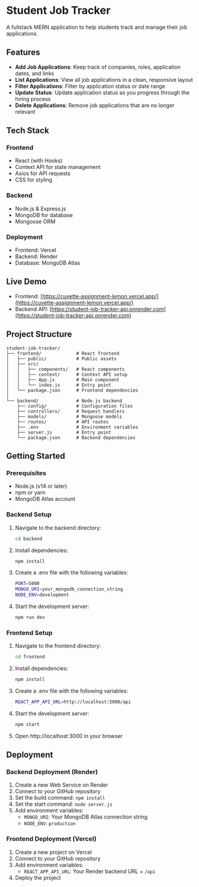 # Student Job Tracker

A fullstack MERN application to help students track and manage their job applications.

## Features

- **Add Job Applications**: Keep track of companies, roles, application dates, and links
- **List Applications**: View all job applications in a clean, responsive layout
- **Filter Applications**: Filter by application status or date range
- **Update Status**: Update application status as you progress through the hiring process
- **Delete Applications**: Remove job applications that are no longer relevant

## Tech Stack

### Frontend
- React (with Hooks)
- Context API for state management
- Axios for API requests
- CSS for styling

### Backend
- Node.js & Express.js
- MongoDB for database
- Mongoose ORM

### Deployment
- Frontend: Vercel
- Backend: Render 
- Database: MongoDB Atlas

## Live Demo

- Frontend: [https://cuvette-assignment-lemon.vercel.app/](https://cuvette-assignment-lemon.vercel.app/)
- Backend API: [https://student-job-tracker-api.onrender.com](https://student-job-tracker-api.onrender.com)

## Project Structure
```
student-job-tracker/
├── frontend/             # React frontend
│   ├── public/           # Public assets
│   ├── src/              
│   │   ├── components/   # React components
│   │   ├── context/      # Context API setup
│   │   ├── App.js        # Main component
│   │   └── index.js      # Entry point
│   └── package.json      # Frontend dependencies
│
└── backend/              # Node.js backend
    ├── config/           # Configuration files
    ├── controllers/      # Request handlers
    ├── models/           # Mongoose models
    ├── routes/           # API routes
    ├── .env              # Environment variables
    ├── server.js         # Entry point
    └── package.json      # Backend dependencies
```

## Getting Started

### Prerequisites

- Node.js (v14 or later)
- npm or yarn
- MongoDB Atlas account

### Backend Setup

1. Navigate to the backend directory:
   ```bash
   cd backend
   ```
2. Install dependencies:
    ```bash
    npm install
    ```
3. Create a .env file with the following variables:
    ```bash
    PORT=5000
    MONGO_URI=your_mongodb_connection_string
    NODE_ENV=development
    ```
4. Start the development server:
    ```bash
    npm run dev
    ```

### Frontend Setup

1. Navigate to the frontend directory:
    ```bash
    cd frontend
    ```
2. Install dependencies:
    ```bash
    npm install
    ```
3. Create a .env file with the following variables:
    ```bash
    REACT_APP_API_URL=http://localhost:5000/api
    ```
4. Start the development server:
    ```bash
    npm start
    ```
5. Open http://localhost:3000 in your browser

## Deployment

### Backend Deployment (Render)
1. Create a new Web Service on Render
2. Connect to your GitHub repository
3. Set the build command: `npm install`
4. Set the start command: `node server.js`
5. Add environment variables:
    * `MONGO_URI`: Your MongoDB Atlas connection string
    * `NODE_ENV`: `production`

### Frontend Deployment (Vercel)
1. Create a new project on Vercel
2. Connect to your GitHub repository
3. Add environment variables:
    * `REACT_APP_API_URL`: Your Render backend URL + `/api`
4. Deploy the project